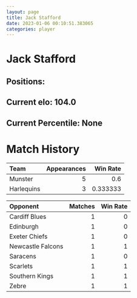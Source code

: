 ```yaml
---  
layout: page  
title: Jack Stafford  
date: 2023-01-06 00:10:51.383065  
categories: player  
---
```

# Jack Stafford

## Positions: 

## Current elo: 104.0

## Current Percentile: None

# Match History


| Team       |   Appearances |   Win Rate |
|:-----------|--------------:|-----------:|
| Munster    |             5 |   0.6      |
| Harlequins |             3 |   0.333333 |

| Opponent          |   Matches |   Win Rate |
|:------------------|----------:|-----------:|
| Cardiff Blues     |         1 |          0 |
| Edinburgh         |         1 |          0 |
| Exeter Chiefs     |         1 |          0 |
| Newcastle Falcons |         1 |          1 |
| Saracens          |         1 |          0 |
| Scarlets          |         1 |          1 |
| Southern Kings    |         1 |          1 |
| Zebre             |         1 |          1 |